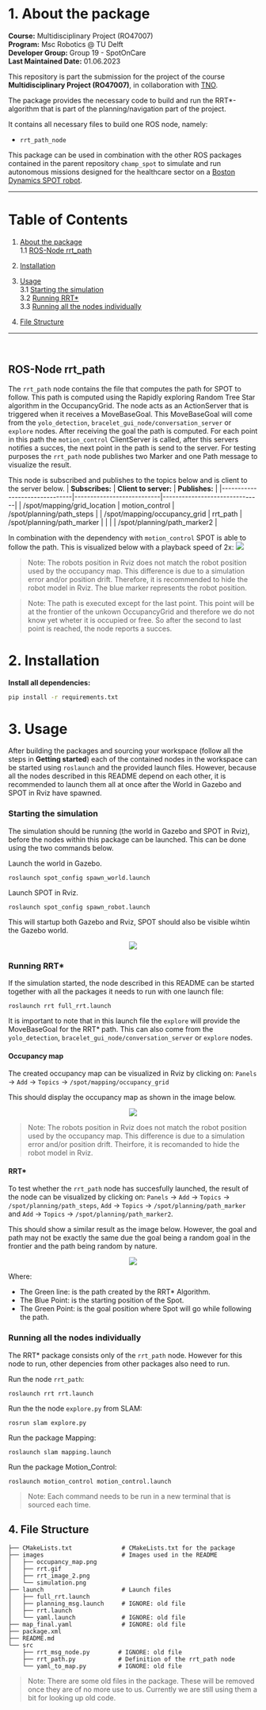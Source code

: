 # 1. About the package <a name="atp"></a>
 **Course:**  Multidisciplinary Project (RO47007) \
 **Program:** Msc Robotics @ TU Delft            
 **Developer Group:**  Group 19 - SpotOnCare                     
 **Last Maintained Date:**  01.06.2023   

This repository is part the submission for the project of the course **Multidisciplinary Project (RO47007)**, in collaboration with  [TNO](https://www.tno.nl/en?gclid=.CjwKCAjw1MajBhAcEiwAagW9MSsTkBs0QeVZAyaxq9Fz1mtmGNJCkYzUVTuIwKk3bHhMCr6WwW6XnhoCvmsQAvD_BwE).


The package provides the necessary code to build and run the RRT*-algorithm that is part of the planning/navigation part of the project.

  
It contains all necessary files to build one ROS node, namely: 
- ``rrt_path_node`` 

This package can be used in combination with the other ROS packages contained in the parent repository ``champ_spot`` to simulate and run autonomous missions designed for the healthcare sector on a [Boston Dynamics SPOT robot](https://www.bostondynamics.com/products/spot).

--- 

# Table of Contents

1.  [About the package](#atp) \
    1.1 [ROS-Node rrt_path](#r1)

2. [Installation](#inst)

3. [Usage](#u)\
    3.1 [Starting the simulation](#rsim)\
    3.2 [Running RRT*](#rslam)\
    3.3 [Running all the nodes individually](#rind)
    
    
3. [File Structure](#fs)



---

<p>&nbsp;</p>




## ROS-Node rrt_path <a name="r1"></a>
The ``rrt_path`` node contains the file that computes the path for SPOT to follow. This path is computed using the Rapidly exploring Random Tree Star algorithm in the OccupancyGrid. The node acts as an ActionServer that is triggered when it receives a MoveBaseGoal. This MoveBaseGoal will come from the ``yolo_detection``, ``bracelet_gui_node/conversation_server`` or ``explore`` nodes. After receiving the goal the path is computed. For each point in this path the ``motion_control`` ClientServer is called, after this servers notifies a succes, the next point in the path is send to the server. For testing purposes the ``rrt_path`` node publishes two Marker and one Path message to visualize the result. 

This node is subscribed and publishes to the topics below and is client to the server below.
| **Subscribes:**               | **Client to server:**     | **Publishes:**                |
|-------------------------------|---------------------------|-------------------------------|
| /spot/mapping/grid_location   | motion_control            | /spot/planning/path_steps     |
| /spot/mapping/occupancy_grid  | rrt_path                  | /spot/planning/path_marker    |
|                               |                           | /spot/planning/path_marker2   |

In combination with the dependency with ``motion_control`` SPOT is able to follow the path. This is visualized below with a playback speed of 2x: 
![](images/rrt.gif)

> Note: The robots position in Rviz does not match the robot position used by the occupancy map. This difference is due to a simulation error and/or position drift. Therefore, it is recommended to hide the robot model in Rviz. The blue marker represents the robot position. 

> Note: The path is executed except for the last point. This point will be at the frontier of the unkown OccupancyGrid and therefore we do not know yet wheter it is occupied or free. So after the second to last point is reached, the node reports a succes. 



# 2. Installation <a name="inst"></a>

**Install all dependencies:**

```bash
pip install -r requirements.txt
```




# 3. Usage <a name="u"></a>

After building the packages and sourcing your workspace (follow all the steps in **Getting started**) each of the contained nodes in the workspace can be started using ``roslaunch`` and the provided launch files. However, because all the nodes described in this README depend on each other, it is recommended to launch them all at once after the World in Gazebo and SPOT in Rviz have spawned.

### Starting the simulation <a name="rsim"></a>
The simulation should be running (the world in Gazebo and SPOT in Rviz), before the nodes within this package can be launched. This can be done using the two commands below.

Launch the world in Gazebo.
```console
roslaunch spot_config spawn_world.launch
```
Launch SPOT in Rviz.
```console
roslaunch spot_config spawn_robot.launch
```

This will startup both Gazebo and Rviz, SPOT should also be visible wihtin the Gazebo world.

<div style="text-align:center">
 <img src="images/simulation.png">
</div>

### Running RRT* <a name="rslam"></a>
If the simulation started, the node described in this README can be started together with all the packages it needs to run with one launch file:
````console
roslaunch rrt full_rrt.launch
````

It is important to note that in this launch file the ``explore`` will provide the MoveBaseGoal for the RRT* path.
This can also come from the ``yolo_detection``, ``bracelet_gui_node/conversation_server`` or ``explore`` nodes.


#### Occupancy map
The created occupancy map can be visualized in Rviz by clicking on:
``Panels`` &rarr; ``Add`` &rarr; ``Topics`` &rarr; ``/spot/mapping/occupancy_grid``

This should display the occupancy map as shown in the image below. 

<div style="text-align:center">
 <img src="images/grid-1.png">
</div>

> Note: The robots position in Rviz does not match the robot position used by the occupancy map. This difference is due to a simulation error and/or position drift. Theirfore, it is recomanded to hide the robot model in Rviz.


#### RRT*
To test whether the ``rrt_path`` node has succesfully launched, the result of the node can be visualized by clicking on: 
``Panels`` &rarr; ``Add`` &rarr; ``Topics`` &rarr; ``/spot/planning/path_steps``, ``Add`` &rarr; ``Topics`` &rarr; ``/spot/planning/path_marker`` and ``Add`` &rarr; ``Topics`` &rarr; ``/spot/planning/path_marker2``. 

This should show a similar result as the image below. However, the goal and path may not be exactly the same due the goal being a random goal in the frontier and the path being random by nature. 


<div style="text-align:center">
 <img src="images/rrt-star-1.png">
</div>

Where:
- The Green line: is the path created by the RRT* Algorithm.
- The Blue Point: is the starting position of the Spot.
- The Green Point: is the goal position where Spot will go while following the path.


### Running all the nodes individually <a name="rind"></a>
The RRT* package consists only of the ``rrt_path`` node. However for this node to run, other depencies from other packages also need to run. 

Run the node ``rrt_path``:
````console
roslaunch rrt rrt.launch
````

Run the the node ``explore.py`` from SLAM:
````console
rosrun slam explore.py
````

Run the package Mapping:
````console
roslaunch slam mapping.launch
````

Run the package Motion_Control:
````console
roslaunch motion_control motion_control.launch
````

> Note: Each command needs to be run in a new terminal that is sourced each time. 

## 4. File Structure <a name="fs"></a>
````
├── CMakeLists.txt              # CMakeLists.txt for the package
├── images                      # Images used in the README 
│   ├── occupancy_map.png
│   ├── rrt.gif
│   ├── rrt_image_2.png
│   └── simulation.png
├── launch                      # Launch files
│   ├── full_rrt.launch
│   ├── planning_msg.launch     # IGNORE: old file
│   ├── rrt.launch
│   └── yaml.launch             # IGNORE: old file
├── map_final.yaml              # IGNORE: old file
├── package.xml     
├── README.md
└── src
    ├── rrt_msg_node.py        # IGNORE: old file
    ├── rrt_path.py            # Definition of the rrt_path node
    └── yaml_to_map.py         # IGNORE: old file
````

> Note: There are some old files in the package. These will be removed once they are of no more use to us. Currently we are still using them a bit for looking up old code. 

